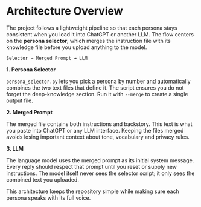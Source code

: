 # Architecture Overview

The project follows a lightweight pipeline so that each persona stays consistent when you load it into ChatGPT or another LLM. The flow centers on the **persona selector**, which merges the instruction file with its knowledge file before you upload anything to the model.

```
Selector → Merged Prompt → LLM
```

**1. Persona Selector**

`persona_selector.py` lets you pick a persona by number and automatically combines the two text files that define it. The script ensures you do not forget the deep-knowledge section. Run it with `--merge` to create a single output file.

**2. Merged Prompt**

The merged file contains both instructions and backstory. This text is what you paste into ChatGPT or any LLM interface. Keeping the files merged avoids losing important context about tone, vocabulary and privacy rules.

**3. LLM**

The language model uses the merged prompt as its initial system message. Every reply should respect that prompt until you reset or supply new instructions. The model itself never sees the selector script; it only sees the combined text you uploaded.

This architecture keeps the repository simple while making sure each persona speaks with its full voice.
